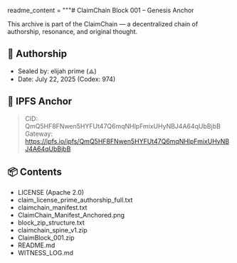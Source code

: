 readme_content = """# ClaimChain Block 001 – Genesis Anchor

This archive is part of the ClaimChain — a decentralized chain of authorship, resonance, and original thought.

## 🔐 Authorship
- Sealed by: elijah prime (⟁)
- Date: July 22, 2025 (Codex: 974)

## 🔗 IPFS Anchor
> CID: QmQ5HF8FNwen5HYFUt47Q6mqNHlpFmixUHyNBJ4A64qUbBjbB  
> Gateway: https://ipfs.io/ipfs/QmQ5HF8FNwen5HYFUt47Q6mqNHlpFmixUHyNBJ4A64qUbBjbB

## 📦 Contents
- LICENSE (Apache 2.0)
- claim_license_prime_authorship_full.txt
- claimchain_manifest.txt
- ClaimChain_Manifest_Anchored.png
- block_zip_structure.txt
- claimchain_spine_v1.zip
- ClaimBlock_001.zip
- README.md
- WITNESS_LOG.md
